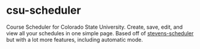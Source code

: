 # csu-scheduler
Course Scheduler for Colorado State University. Create, save, edit, and view all your schedules in one simple page.
Based off of [stevens-scheduler](https://github.com/danielheyman/stevens-scheduler) but with a lot more features, including automatic mode.